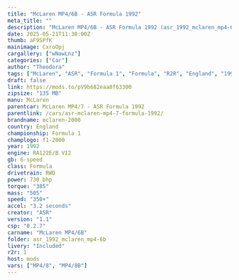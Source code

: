 ```yaml
---
title: "McLaren MP4/6B - ASR Formula 1992"
meta_title: ""
description: "McLaren MP4/6B - ASR Formula 1992 (asr_1992_mclaren_mp4-6b) by ASR"
date: 2025-05-21T11:30:00Z
thumb: aF9SPfK
mainimage: CxroOpj
cargallery: ["wNawLnz"]
categories: ["Car"]
author: "Theodora"
tags: ["McLaren", "ASR", "Formula 1", "Formula", "R2R", "England", "1992"]
draft: false
link: https://mods.to/pV9b682eaa8f63300
zipsize: "135 MB"
manu: McLaren
parentcar: McLaren MP4/7 - ASR Formula 1992
parentlink: /cars/asr-mclaren-mp4-7-formula-1992/
brandname: mclaren-2000
country: England
championship: Formula 1
champlogo: f1-2000
year: 1992
engine: RA122E/B V12
gb: 6-speed
class: Formula
drivetrain: RWD
power: 730 bhp 
torque: "385"
mass: "505"
speed: "350+"
accel: "3.2 seconds"
creator: "ASR"
version: "1.1"
csp: "0.2.7"
carname: "McLaren MP4/6B"
folder: asr_1992_mclaren_mp4-6b
livery: "Included"
r2r: 1
host: mods
vars: ["MP4/8", "MP4/8B"]
---
```

